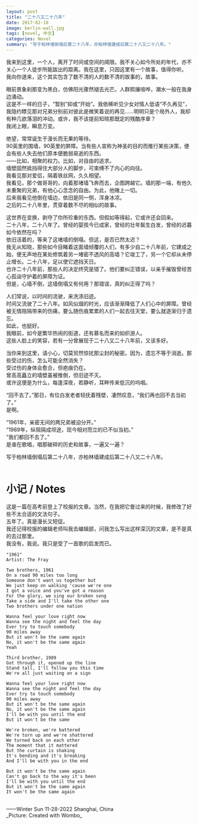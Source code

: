 ```yaml
---
layout: post
title: "二十八又二十八年"
date: 2017-02-18
image: berlin-wall.jpg
tags: [novel, 中文]
categories: Novel
summary: "写于柏林墙倒塌后第二十八年，亦柏林墙建成后第二十八又二十八年。"
---
```

我来到这里，一个人，离开了时间或空间的阈限。我不关心如今所处的年代，亦不关心一个人徒步所能跋出的距离。我在这里，只因这里有一个故事，值得你听。    
我向你道来，这个其实包含了数不清的人的数不清的故事的，故事。    

眼前景象刹那变为黑白，仿佛阳光骤然褪去光芒。人群熙攘喧哗，潮水一般在我身边涌动。    
这是不一样的日子，“暂别”抑或“开始”。我依稀听见少女对情人低语“不久再见”，我隐约瞟见那对兄弟分别前对彼此是微笑着说的再见……明明只是个局外人，我却有种几欲落泪的冲动。或许，我不该提前知晓那既定的残酷序章？    
我闭上眼，瞬息万变。    

绝望，常常诞生于漫长而无果的等待。    
90英里的围墙，90英里的屏障。当有些人宣称为神圣的目的而推行某些决策，便会有些人失去他们原本便脆弱易逝的东西。    
——比如，相聚的权力。比如，对自由的追求。    
墙壁固然抵挡得住大部分人的脚步，可束缚不了内心的向往。    
我看见那对爱侣，隔着铁丝网，久久相望。    
我看见，那个做哥哥的，向着那堵墙飞奔而去，企图跨越它。墙的那一端，有他久未重聚的兄弟，有他心心念念的自由。为此，他赌上一切。    
后来我看见他倒在墙边，依旧是同一侧，浑身冰凉。    
之后的二十八年里，贯穿着数不尽的相似的故事。    

这世界在变换，剥夺了你所珍重的东西。但假如等得起，它或许还会回来。    
二十八年，二十八年了。曾经的婴孩今已成家，曾经的壮年鬓生白发，曾经的迟暮如今依然在吗？    
依旧活着的，等来了这堵墙的倒塌。但这，是否已然太迟？    
我无从知晓，那些如今目睹着这面墙倾覆的人们，有多少自二十八年前，它建成之始，便无声地在某处修筑着另一堵密不透风的高墙？它竣工了，另一个它却从未停止增长。二十八年，足以使它遮挡天日。    
也许二十八年前，那些人的决定终究是错了。他们要纠正错误，以亲手摧毁曾经苦心孤诣守护着的屏障为证。    
但是，心墙不倒，这墙倒塌又有何用？那错误，真的纠正得了吗？    

人们常说，以时间的流驶，来洗涤旧迹。    
时间又流驶了二十八年。如风似烟的时光，应该渐渐降低了人们心中的屏障。曾经被无情阻隔带来的伤痛，要么随伤痕累累的人们一起去往天堂，要么就逐渐归于遗忘。    
如此，也挺好。    
我眼前，如今是繁华热闹的街道，还有慕名而来的如织游人。    
这些人脸上的笑容，若有一分曾展现于二十八又二十八年前，又该多好。    

当你来到这里，请小心，切莫贸然惊扰那尘封的秘密。因为，遗忘不等于消逝。那些受过的伤，怎么可能全然消失？    
受过伤的身体会愈合，但疤痕仍在。    
曾高高矗立的墙壁虽被推倒，但旧迹不灭。    
或许这便是为什么，每逢深夜，若静听，耳畔传来低沉的呜咽。    

“回不去了。”那日，有位白发老者轻抚着残壁，凄然叹息，“我们再也回不去当初了。”    
是啊。    

“1961年，亲密无间的两兄弟被迫分开。”    
“1989年，纵阻隔成坦途，现今相对而立的已不似当初。”    
“我们都回不去了。”    
是谁在歌唱，唱那破碎的历史和故事，一遍又一遍？    

写于柏林墙倒塌后第二十八年，亦柏林墙建成后第二十八又二十八年。    
<br/>
# 小记 / Notes
这是一篇在高考前登上了校报的文章。当然，在我把它誊过来的时候，我修改了好些不太合适的文法句子。    
五年了。真是漫长又短促。    
我还记得校报的编辑老师叫我去编辑部，问我怎么写出这样深沉的文章，是不是真的去过那里。    
我没有，我说。我只是受了一首歌的启发而已。    
```
"1961"
Artist: The Fray

Two brothers, 1961
On a road 90 miles too long
Someone don't want us together but
We just keep on walking 'cause we're one
I got a voice and you've got a reason
For the glory, we sing our broken song
Take a side and I'll take the other one
Two brothers under one nation

Wanna feel your love right now
Wanna see the night and feel the day
Ever try to touch somebody
90 miles away
But it won't be the same again
No, it won't be the same again
Yeah

Third brother, 1989
Got through it, opened up the line
Stand tall, I'll follow you this time
We're all just waiting on a sign

Wanna feel your love right now
Wanna see the night and feel the day
Ever try to touch somebody
90 miles away
But it won't be the same again
No, it won't be the same again
I'll be with you until the end
But it won't be the same

We're broken, we're battered
We're torn up and we're shattered
We turned back on each other
The moment that it mattered
But the curtain is shaking
It's bending and it's breaking
And I'll be with you in the end

But it won't be the same again
Can't go back to the way it's been
I'll be with you until the end
But it won't be the same again
It won't be the same again
```
<br/>
——Winter Sun    
11-28-2022    
Shanghai, China

<br/>
_Picture: Created with Wombo_